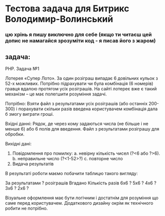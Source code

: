 # Тестова задача для Битрикс Володимир-Волинський
### цю хрінь я пишу виключно для себе (якщо ти читаєш цей допис не намагайся зрозуміти код - я писав його з жаром)
## задача: 
PHP. Задача №1

Лотерея «Супер Лото». За один розіграш випадає 6 довільних кульок з 52-х можливих. Потрібно підрахувати чи була комбінація (6 номерів) гравця вдалою протягом усіх розіграшів.
На сайті лотереє вже є такий механізм – це має полегшити розуміння задачі.

Потрібно:
Взяти файл з результатами усіх розіграшів (або останніх 200-300) і порахувати скільки разів введена користувачем комбінація дала б змогу виграти гроші.

Вхідні данні:
Рядок, де через кому задаються числа (не більше і не менше 6) або 6 полів для введення. 
Файл з результатами розіграшу для обробки.


Вихідні дані:
1.	Повідомлення про помилку:
a.	невірну кількість чисел (?<6 або ?>6).
b.	неправильне число (?<1-52>?)
c.	повторне число
2.	Видача результатів

В результаті роботи маємо побачити таблицю такого вигляду:

За результатами ? розіграшів
Вгадано	Кількість разів
6х6	?
5х6	?
4х6	?
3х6	?
2х6	?

Візуальне оформлення має бути логічним і достатнім для розуміння що саме перед користувачем. Додаткового дизайну окрім як технічного робити не потрібно. 
